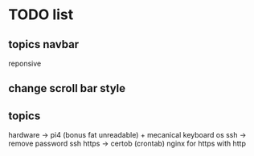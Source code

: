 # TODO list

## topics navbar
reponsive

## change scroll bar style

## topics
hardware -> pi4 (bonus fat unreadable) + mecanical keyboard
os
ssh -> remove password ssh
https -> certob (crontab)
nginx for https with http